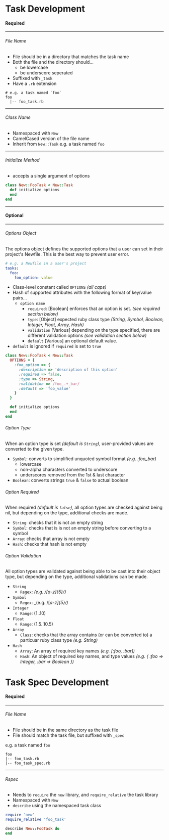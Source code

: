 # Task Development
#### Required
---
###### File Name
* File should be in a directory that matches the task name
* Both the file and the directory should...
  * be lowercase
  * be underscore seperated
* Suffixed with `_task`
* Have a `.rb` extension

```shell
# e.g. a task named `foo`
foo
  |-- foo_task.rb
```

---
###### Class Name
* Namespaced with `New`
* CamelCased version of the file name
* Inherit from `New::Task`
e.g. a task named `foo`

---
###### Initialize Method
* accepts a single argument of options

```ruby
class New::FooTask < New::Task
  def initialize options
  end
end
```

---
#### Optional
---
###### Options Object
The options object defines the supported options that a user can set in their project's Newfile. This is the best way to prevent user error.

```yaml
# e.g. a Newfile in a user's project
tasks:
  foo:
    foo_option: value
```

* Class-level constant called `OPTIONS` _(all caps)_
* Hash of supported attributes with the following format of key/value pairs...
  * `option name`
    * `required`: [Boolean] enforces that an option is set. _(see required section below)_
    * `type`: [Object] expected ruby class type _(String, Symbol, Boolean, Integer, Float, Array, Hash)_
    * `validation` [Various] depending on the type specified, there are different validation options _(see validation section below)_
    * `default` [Various] an optional default value.
* `default` is ignored if `required` is set to `true`

```ruby
class New::FooTask < New::Task
  OPTIONS = {
    :foo_option => {
      :description => 'description of this option'
      :required => false,
      :type => String,
      :validation => /foo_.+_bar/
      :default => 'foo_value'
    }
  }

  def initialize options
  end
end
```

###### Option Type
When an option type is set _(default is `String`)_, user-provided values are converted to the given type.
* `Symbol`: converts to simplified unquoted symbol format _(e.g. :foo_bar)_
  * lowercase
  * non-alpha characters converted to underscore
  * underscores removed from the 1st & last character
* `Boolean`: converts strings `true` & `false` to actual boolean

###### Option Required
When required _(default is `false`)_, all option types are checked against being nil, but depending on the type, additional checks are made.
* `String`: checks that it is not an empty string
* `Symbol`: checks that is is not an empty string before converting to a symbol
* `Array`: checks that array is not empty
* `Hash`: checks that hash is not empty

###### Option Validation
All option types are validated against being able to be cast into their object type, but depending on the type, additional validations can be made.
* `String`
  * `Regex`: _(e.g. /[a-z]{5}/)_
* `Symbol`
  * `Regex`: _(e.g. /[_a-z]{5}/)_
* `Integer`
  * `Range`: (1..10)
* `Float`
  * `Range`: (1.5..10.5)
* `Array`
  * `Class`: checks that the array contains (or can be converted to) a particuar ruby class type _(e.g. String)_
* `Hash`
  * `Array`: An array of required key names _(e.g. [:foo, :bar])_
  * `Hash`: An object of required key names, and type values _(e.g. { :foo => Integer, :bar => Boolean })_

# Task Spec Development
#### Required

---
###### File Name
* File should be in the same directory as the task file
* File should match the task file, but suffixed with `_spec`

e.g. a task named `foo`
```
foo
|-- foo_task.rb
|-- foo_task_spec.rb
```

---
###### Rspec
* Needs to `require` the `new` library, and `require_relative` the task library
* Namespaced with `New`
* `describe` using the namespaced task class

```ruby
require 'new'
require_relative 'foo_task'

describe New::FooTask do
end
```
